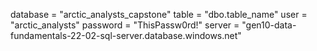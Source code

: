 database = "arctic_analysts_capstone"
table = "dbo.table_name"
user = "arctic_analysts"
password  = "ThisPassw0rd!"
server = "gen10-data-fundamentals-22-02-sql-server.database.windows.net"